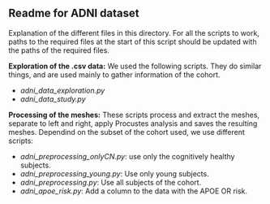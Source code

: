 ## Readme for ADNI dataset
Explanation of the different files in this directory. For all the scripts to work, paths to the required files at the start of this script should be updated with the paths of the required files.

**Exploration of the .csv data:** We used the following scripts. They do similar things, and are used mainly to gather information of the cohort.

* *adni_data_exploration.py*
* *adni_data_study.py*

**Processing of the meshes:** These scripts process and extract the meshes, separate to left and right, apply Procustes analysis and saves the resulting meshes. Dependind on the subset of the cohort used, we use different scripts: 

* *adni_preprocessing_onlyCN.py*: use only the cognitively healthy subjects.
* *adni_preprocessing_young.py*: Use only young subjects.
* *adni_preprocessing.py*: Use all subjects of the cohort.
* *adni_apoe_risk.py*: Add a column to the data with the APOE OR risk.
